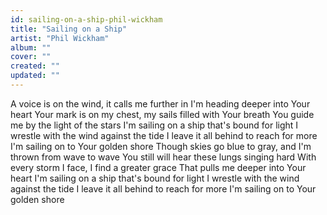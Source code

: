 ```yaml
---
id: sailing-on-a-ship-phil-wickham
title: "Sailing on a Ship"
artist: "Phil Wickham"
album: ""
cover: ""
created: ""
updated: ""
---
```


A voice is on the wind, it calls me further in
I'm heading deeper into Your heart
Your mark is on my chest, my sails filled with Your breath
You guide me by the light of the stars
I'm sailing on a ship that's bound for light
I wrestle with the wind against the tide
I leave it all behind to reach for more
I'm sailing on to Your golden shore
Though skies go blue to gray, and I'm thrown from wave to wave
You still will hear these lungs singing hard
With every storm I face, I find a greater grace
That pulls me deeper into Your heart
I'm sailing on a ship that's bound for light
I wrestle with the wind against the tide
I leave it all behind to reach for more
I'm sailing on to Your golden shore
